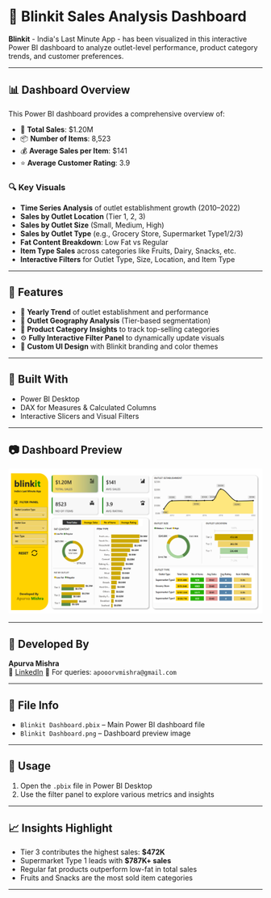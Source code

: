 # 🛒 Blinkit Sales Analysis Dashboard

**Blinkit** - India's Last Minute App - has been visualized in this interactive Power BI dashboard to analyze outlet-level performance, product category trends, and customer preferences.

---

## 📊 Dashboard Overview

This Power BI dashboard provides a comprehensive overview of:

- 🧾 **Total Sales**: $1.20M
- 📦 **Number of Items**: 8,523
- 💰 **Average Sales per Item**: $141
- ⭐ **Average Customer Rating**: 3.9

### 🔍 Key Visuals

- **Time Series Analysis** of outlet establishment growth (2010–2022)
- **Sales by Outlet Location** (Tier 1, 2, 3)
- **Sales by Outlet Size** (Small, Medium, High)
- **Sales by Outlet Type** (e.g., Grocery Store, Supermarket Type1/2/3)
- **Fat Content Breakdown**: Low Fat vs Regular
- **Item Type Sales** across categories like Fruits, Dairy, Snacks, etc.
- **Interactive Filters** for Outlet Type, Size, Location, and Item Type

---

## 📌 Features

- 📅 **Yearly Trend** of outlet establishment and performance
- 🧭 **Outlet Geography Analysis** (Tier-based segmentation)
- 🥫 **Product Category Insights** to track top-selling categories
- ⚙️ **Fully Interactive Filter Panel** to dynamically update visuals
- 🎨 **Custom UI Design** with Blinkit branding and color themes

---

## 🔧 Built With

- Power BI Desktop
- DAX for Measures & Calculated Columns
- Interactive Slicers and Visual Filters

---

## 📷 Dashboard Preview

![Blinkit Dashboard Preview](./Blinkit%20Dashboard.png)

---

## 👤 Developed By

**Apurva Mishra**  
🔗 [LinkedIn](https://www.linkedin.com/in/apooorv)
📧 For queries: `apooorvmishra@gmail.com`

---

## 📂 File Info

- `Blinkit Dashboard.pbix` – Main Power BI dashboard file
- `Blinkit Dashboard.png` – Dashboard preview image

---

## 🚀 Usage

1. Open the `.pbix` file in Power BI Desktop
2. Use the filter panel to explore various metrics and insights

---

## 📈 Insights Highlight

- Tier 3 contributes the highest sales: **$472K**
- Supermarket Type 1 leads with **$787K+ sales**
- Regular fat products outperform low-fat in total sales
- Fruits and Snacks are the most sold item categories

---


